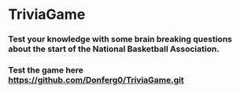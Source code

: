 # TriviaGame

### Test your knowledge with some brain breaking questions about the start of the National Basketball Association.

### Test the game here https://github.com/Donferg0/TriviaGame.git